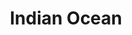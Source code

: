 ---
title: "Indian Ocean"
address: "Unit 5b, Odyssey Arena, Queens Quay, Belfast, Co. Antrim BT3 9QQ"
tel: "028 9046 6888"
county: "Antrim"
category: "Indian Restaurants"
type: "Content"
lat: "54.603923"
lng: "-5.91538"
---